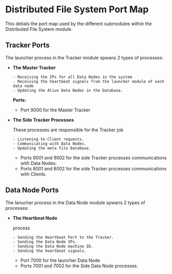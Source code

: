 #  Distributed File System Port Map
This detials the port map used by the different submodules within the Distributed File System module.

## Tracker Ports
The launcher process in the Tracker module spwans 2 types of processes:
- **The Master Tracker**

    ```
    - Receiving the IPs for all Data Nodes in the system
    - Receiving the heartbeat signals from the launcher module of each data node
    - Updating the Alive Data Nodes in the Database.
    ```
    **Ports:**
    - Port 9000 for the Master Tracker
- **The Side Tracker Processes**

    These processes are responsible for the Tracker job
    ```
    - Listening to Client requests.
    - Communicating with Data Nodes.
    - Updating the meta file Database.
    ```
    - Ports 9001 and 9002 for the side Tracker processes communications with Data Nodes.
    - Ports 8001 and 8002 for the side Tracker processes communications with Clients.

## Data Node Ports
The lanucher process in the Data Node module spwans 2 types of processes:
- **The Heartbeat Node**

    process
    ```
    - Sending the Heartbeat Port to the Tracker.
    - Sending the Data Node IPs.
    - Sending the Data Node machine ID.
    - Sending the heartbeat signals. 
    ```
    - Port 7000 for the launcher Data Node
    - Ports 7001 and 7002 for the Side Data Node processes.
